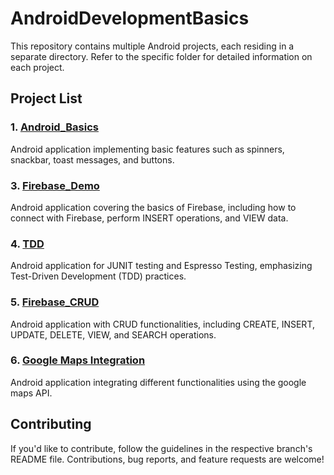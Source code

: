 # AndroidDevelopmentBasics

This repository contains multiple Android projects, each residing in a separate directory. Refer to the specific folder for detailed information on each project.

## Project List

### 1. [Android_Basics ](https://github.com/usmimukherjee/Learning_Android_Dump/tree/main/Android_Basics)

Android application implementing basic features such as spinners, snackbar, toast messages, and buttons.

### 3. [Firebase_Demo ](https://github.com/usmimukherjee/Learning_Android_Dump/tree/main/Firebase_Demo)

Android application covering the basics of Firebase, including how to connect with Firebase, perform INSERT operations, and VIEW data.

### 4. [TDD ](https://github.com/usmimukherjee/Learning_Android_Dump/tree/main/TDD)
Android application for JUNIT testing and Espresso Testing, emphasizing Test-Driven Development (TDD) practices.

### 5. [Firebase_CRUD ](https://github.com/usmimukherjee/Learning_Android_Dump/tree/main/Firebase_CRUD)
Android application with CRUD functionalities, including CREATE, INSERT, UPDATE, DELETE, VIEW, and SEARCH operations.


### 6. [Google Maps Integration](https://github.com/usmimukherjee/Learning_Android/tree/main/GoogleMaps_Demo)
Android application integrating different functionalities using the google maps API.

## Contributing

If you'd like to contribute, follow the guidelines in the respective branch's README file. Contributions, bug reports, and feature requests are welcome!
